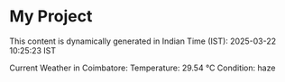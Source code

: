 # My Project

This content is dynamically generated in Indian Time (IST): 2025-03-22 10:25:23 IST


Current Weather in Coimbatore:
Temperature: 29.54 °C
Condition: haze
